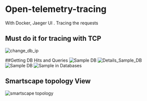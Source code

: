 # Open-telemetry-tracing
With Docker, Jaeger UI . Tracing the requests
## Must do it for tracing with TCP
![change_db_ip](https://user-images.githubusercontent.com/57369824/169505648-0aa93e5c-e643-4f79-a59f-0e06b334d314.png)


##Getting DB Hits and Queries
![Sample DB](https://user-images.githubusercontent.com/57369824/169505814-08d6c6fa-95c2-490e-870d-d8862f2d200f.png)
![Details_Sample_DB](https://user-images.githubusercontent.com/57369824/169505829-e6a36c54-fbb0-4fea-8b81-91c47e4cf9fc.png)
![Sample DB](https://user-images.githubusercontent.com/57369824/169505848-940034bc-c653-4aff-a364-000140e8a68c.png)
![Sample in Databases](https://user-images.githubusercontent.com/57369824/169505854-875d209f-034d-44bb-a5b2-6e76893510d2.png)

## Smartscape topology View

![smartscape topology](https://user-images.githubusercontent.com/57369824/169507604-7a2dd4b1-f777-4481-93b1-d0fa1c713965.png)
